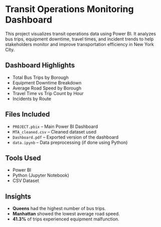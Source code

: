 # Transit Operations Monitoring Dashboard

This project visualizes transit operations data using Power BI. It analyzes bus trips, equipment downtime, travel times, and incident trends to help stakeholders monitor and improve transportation efficiency in New York City.

## Dashboard Highlights
- Total Bus Trips by Borough
- Equipment Downtime Breakdown
- Average Road Speed by Borough
- Travel Time vs Trip Count by Hour
- Incidents by Route

## Files Included
- `PROJECT.pbix` – Main Power BI Dashboard
- `MTA_cleaned.csv` – Cleaned dataset used
- `Dashboard.pdf` – Exported version of the dashboard
- `data.ipynb` – Data preprocessing (if done using Python)

## Tools Used
- Power BI
- Python (Jupyter Notebook)
- CSV Dataset

## Insights
- **Queens** had the highest number of bus trips.
- **Manhattan** showed the lowest average road speed.
- **41.3%** of trips experienced equipment malfunction.
